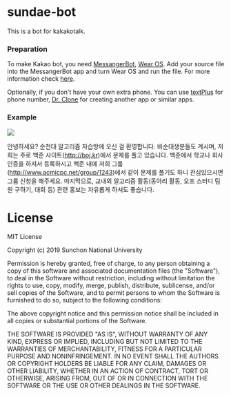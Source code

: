 # sundae-bot
This is a bot for kakakotalk.

### Preparation ###

To make Kakao bot, you need [MessangerBot](https://play.google.com/store/apps/details?id=com.xfl.kakaotalkbot), [Wear OS](https://play.google.com/store/apps/details?id=com.google.android.wearable.app). Add your source file into the MessangerBot app and turn Wear OS and run the file. For more information check [here](https://cafe.naver.com/msgbot).

Optionally, if you don't have your own extra phone. You can use [textPlus](https://play.google.com/store/apps/details?id=com.gogii.textplus) for phone number, [Dr. Clone](https://play.google.com/store/apps/details?id=com.trendmicro.tmas) for creating another app or similar apps.

### Example ###

<image src="/3.png"/>

   안녕하세요? 순천대 알고리즘 자습방에 오신 걸 환영합니다. 비순대생분들도 계시며, 저희는 주로 백준 사이트(http://boj.kr)에서 문제를 풀고 있습니다. 백준에서 학교나 회사 인증을 하셔서 등록하시고 백준 내에 저희 그룹(http://www.acmicpc.net/group/1243)에서 같이 문제를 풀기도 하니 관심있으시면 그룹 신청을 해주세요. 마지막으로, 교내외 알고리즘 활동(동아리 활동, 오프 스터디 팀원 구하기, 대회 등) 관련 홍보는 자유롭게 하셔도 좋습니다.


# License #

MIT License

Copyright (c) 2019 Sunchon National University

Permission is hereby granted, free of charge, to any person obtaining a copy
of this software and associated documentation files (the "Software"), to deal
in the Software without restriction, including without limitation the rights
to use, copy, modify, merge, publish, distribute, sublicense, and/or sell
copies of the Software, and to permit persons to whom the Software is
furnished to do so, subject to the following conditions:

The above copyright notice and this permission notice shall be included in all
copies or substantial portions of the Software.

THE SOFTWARE IS PROVIDED "AS IS", WITHOUT WARRANTY OF ANY KIND, EXPRESS OR
IMPLIED, INCLUDING BUT NOT LIMITED TO THE WARRANTIES OF MERCHANTABILITY,
FITNESS FOR A PARTICULAR PURPOSE AND NONINFRINGEMENT. IN NO EVENT SHALL THE
AUTHORS OR COPYRIGHT HOLDERS BE LIABLE FOR ANY CLAIM, DAMAGES OR OTHER
LIABILITY, WHETHER IN AN ACTION OF CONTRACT, TORT OR OTHERWISE, ARISING FROM,
OUT OF OR IN CONNECTION WITH THE SOFTWARE OR THE USE OR OTHER DEALINGS IN THE
SOFTWARE.
